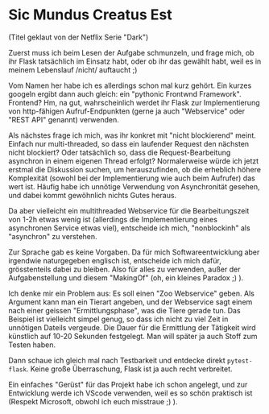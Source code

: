 # Sic Mundus Creatus Est

(Titel geklaut von der Netflix Serie "Dark")

Zuerst muss ich beim Lesen der Aufgabe schmunzeln, und frage mich, ob ihr Flask tatsächlich im Einsatz habt, oder ob ihr das gewählt habt, weil es in meinem Lebenslauf /nicht/ auftaucht ;)

Vom Namen her habe ich es allerdings schon mal kurz gehört. Ein kurzes googeln ergibt dann auch gleich: ein "pythonic Frontwnd Framework". Frontend? Hm, na gut, wahrscheinlich werdet ihr Flask zur Implementierung von http-fähigen Aufruf-Endpunkten (gerne ja auch "Webservice" oder "REST API" genannt) verwenden.

Als nächstes frage ich mich, was ihr konkret mit "nicht blockierend" meint. Einfach nur multi-threaded, so dass ein laufender Request den nächsten nicht blockiert? Oder tatsächlich so, dass die Request-Bearbeitung asynchron in einem eigenen Thread erfolgt? Normalerweise würde ich jetzt erstmal die Diskussion suchen, um herauszufinden, ob die erheblich höhere Komplexität (sowohl bei der Implementierung wie auch beim Aufrufer) das wert ist. Häufig habe ich unnötige Verwendung von Asynchronität gesehen, und dabei kommt gewöhnlich nichts Gutes heraus.

Da aber vielleicht ein multithreaded Webservice für die Bearbeitungszeit von 1-2h etwas wenig ist (allerdings die Implementierung eines asynchronen Service etwas viel), entscheide ich mich, "nonblockinh" als "asynchron" zu verstehen.

Zur Sprache gab es keine Vorgaben. Da für mich Softwareentwicklung aber irgendwie naturgegeben englisch ist, entscheide ich mich dafür, grösstenteils dabei zu bleiben. Also für alles zu verwenden, außer der Aufgabenstellung und diesem "MakingOf" (oh, ein kleines Paradox ;) ).

Ich denke mir ein Problem aus: Es soll einen "Zoo Webservice" geben. Als Argument kann man ein Tierart angeben, und der Webservice sagt einem nach einer geissen "Ermittlungsphase", was die Tiere gerade tun. Das Beispiel ist vielleicht simpel genug, so dass ich nicht zu viel Zeit in unnötigen Dateils vergeude. Die Dauer für die Ermittlung der Tätigkeit wird künstlich auf 10-20 Sekunden festgelegt. Man will später ja auch Stoff zum Testen haben.

Dann schaue ich gleich mal nach Testbarkeit und entdecke direkt `pytest-flask`. Keine große Überraschung, Flask ist ja auch recht verbreitet.

Ein einfaches "Gerüst" für das Projekt habe ich schon angelegt, und zur Entwicklung werde ich VScode verwenden, weil es so schön praktisch ist (Respekt Microsoft, obwohl ich euch misstraue ;) ).
